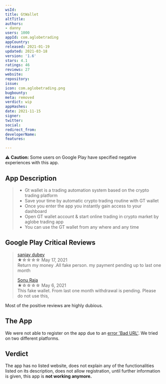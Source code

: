 ```yaml
---
wsId: 
title: GtWallet
altTitle: 
authors:
- danny
users: 1000
appId: com.aglobetrading
appCountry: 
released: 2021-01-19
updated: 2021-03-18
version: '1.6'
stars: 4.1
ratings: 46
reviews: 27
website: 
repository: 
issue: 
icon: com.aglobetrading.png
bugbounty: 
meta: removed
verdict: wip
appHashes: 
date: 2021-11-15
signer: 
twitter: 
social: 
redirect_from: 
developerName: 
features: 

---
```


⚠️ **Caution:** Some users on Google Play have specified negative experiences with this app.

## App Description

> - Gt wallet is a trading automation system based on the crypto trading platform
> - Save your time by automatic crypto trading routine with GT wallet
> - Once you enter the app you instantly gain access to your dashboard
> - Open GT wallet account & start online trading in crypto market by aglobe trading app
> - You can use the GT wallet from any where and any time

## Google Play Critical Reviews

> [sanjay dubey](https://play.google.com/store/apps/details?id=com.aglobetrading&reviewId=gp%3AAOqpTOEOPlnIUB9FCVH1SSkJNtk9_6mQukpinF4cszYozRRzRp7LKehP1HupfFcHMmef53LabBbG_lUdAJIZ_XA)<br>
  ★☆☆☆☆ May 17, 2021 <br>
       Return my money .All fake person. my payment pending up to last one month
>
> [Sonu Raja](https://play.google.com/store/apps/details?id=com.aglobetrading&reviewId=gp%3AAOqpTOHp-IowxrEHcZqcRt57cRXTaYVpGBH7dkZrtvgx0LjVWqv4pm22KUycStqTxD-Sc9kAi5kb5lWlaYCyzgQ)<br>
  ★☆☆☆☆ May 6, 2021 <br>
       This fake wallet. From last one month withdrawal is pending. Please do not use this,

Most of the positive reviews are highly dubious.

## The App

We were not able to register on the app due to an [error 'Bad URL'](https://twitter.com/BitcoinWalletz/status/1458020579278135299/photo/1). We tried on two different platforms.

## Verdict

The app has no listed website, does not explain any of the functionalities listed on its description, does not allow registration, until further information is given, this app is **not working anymore.**
